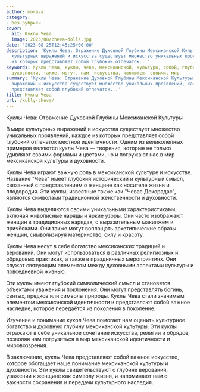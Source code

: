 ```yaml
---
author: morava
category:
- без-рубрики
cover:
  alt: Куклы Чева
  image: 2023/08/cheva-dolls.jpg
date: '2023-08-25T12:45:25+00:00'
description: 'Куклы Чева: Отражение Духовной Глубины Мексиканской Культуры В мире
  культурных выражений и искусства существует множество уникальных проявлений, каждое
  из которых представляет собой глубокий отпечаток...'
keywords: Куклы Чева, куклы, чева, мексиканской, культуры, собой, глубокий, идентичности,
  духовности, также, могут, нам, искусства, являются, своими, мир
summary: 'Куклы Чева: Отражение Духовной Глубины Мексиканской Культуры В мире культурных
  выражений и искусства существует множество уникальных проявлений, каждое из которых
  представляет собой глубокий отпечаток...'
title: Куклы Чева
url: /kukly-cheva/
---
```


Куклы Чева: Отражение Духовной Глубины Мексиканской Культуры

В мире культурных выражений и искусства существует множество уникальных проявлений, каждое из которых представляет собой глубокий отпечаток местной идентичности. Одним из великолепных примеров являются куклы Чева — творения, которые не только удивляют своими формами и цветами, но и погружают нас в мир мексиканской культуры и духовности.

Куклы Чева играют важную роль в мексиканской культуре и искусстве. Название "Чева" имеет глубокий исторический и культурный смысл, связанный с представлением о женщине как носителе жизни и плодородия. Эти куклы, известные также как "Чевас Декорадас", являются символами традиционной женственности и духовности.

Куклы Чева выделяются своими уникальными характеристиками, включая живописные наряды и яркие узоры. Они часто изображают женщин в традиционных нарядах, с выразительным макияжем и причёсками. Они также могут воплощать архетипические образы женщин, символизируя материнство, силу и красоту.

Куклы Чева несут в себе богатство мексиканских традиций и верований. Они могут использоваться в различных религиозных и обрядовых практиках, а также в праздничных мероприятиях. Они служат связующим элементом между духовными аспектами культуры и повседневной жизнью.

Эти куклы имеют глубокий символический смысл и становятся объектами уважения и поклонения. Они могут представлять богинь, святых, предков или символы природы. Куклы Чева стали значимым элементом мексиканской идентичности и представляют собой важное наследие, которое передаётся из поколения в поколение.

Изучение и понимание кукол Чева помогает нам оценить культурное богатство и духовную глубину мексиканской культуры. Эти куклы отражают в себе уникальное сочетание искусства, религии и обрядов, позволяя нам погрузиться в мир мексиканской идентичности и мировоззрения.

В заключение, куклы Чева представляют собой важное искусство, которое обогащает наше понимание мексиканской культуры и духовности. Эти куклы свидетельствуют о глубине верований, уважении к женщине как символу жизни, и напоминают нам о важности сохранения и передачи культурного наследия.